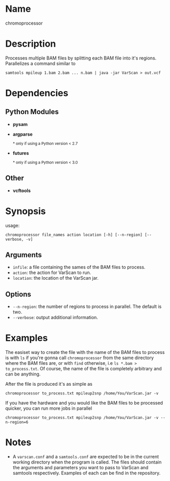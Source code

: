 # Name
chromoprocessor

# Description
Processes multiple BAM files by splitting each BAM file into it's regions.
Parallelizes a command similar to

    samtools mpileup 1.bam 2.bam ... n.bam | java -jar VarScan > out.vcf

# Dependencies
## Python Modules
* __pysam__
* __argparse__

    <sub> \* only if using a Python version &lt; 2.7 </sub>
* __futures__

    <sub> \* only if using a Python version &lt; 3.0 </sub>
## Other
* __vcftools__

# Synopsis
usage:

    chromoprocessor file_names action location [-h] [--n-region] [--verbose, -v]

## Arguments
* `infile`: a file containing the sames of the BAM files to process.
* `action`: the action for VarScan to run.
* `location`: the location of the VarScan jar.

## Options
* `--n-region`: the number of regions to process in parallel. The default is
two.
* `--verbose`: output additional information.

# Examples
The easiset way to create the file with the name of the BAM files to process is
with `ls` if you're gonna call `chromoprocessor` from the same directory where
the BAM files are, or with `find` otherwise, i.e `ls *.bam > to_process.txt`. Of
course, the name of the file is completely arbitrary and can be anything.

After the file is produced it's as simple as

    chromoprocessor to_process.txt mpileup2snp /home/You/VarScan.jar -v

If you have the hardware and you would like the BAM files to be processed
quicker, you can run more jobs in parallel

    chromoprocessor to_process.txt mpileup2snp /home/You/VarScan.jar -v --n-region=6

# Notes
* A `varscan.conf` and a `samtools.conf` are expected to be in the current
working directory when the program is called. The files should contain the
arguments and parameters you want to pass to VarScan and samtools respectively.
Examples of each can be find in the repository.
